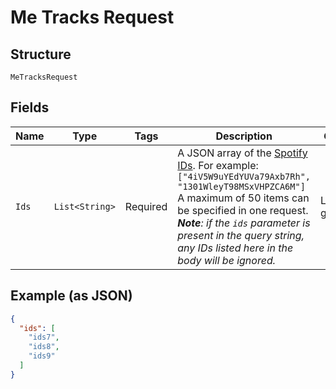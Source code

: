 
# Me Tracks Request

## Structure

`MeTracksRequest`

## Fields

| Name | Type | Tags | Description | Getter | Setter |
|  --- | --- | --- | --- | --- | --- |
| `Ids` | `List<String>` | Required | A JSON array of the [Spotify IDs](/documentation/web-api/concepts/spotify-uris-ids). For example: `["4iV5W9uYEdYUVa79Axb7Rh", "1301WleyT98MSxVHPZCA6M"]`<br/>A maximum of 50 items can be specified in one request. _**Note**: if the `ids` parameter is present in the query string, any IDs listed here in the body will be ignored._ | List<String> getIds() | setIds(List<String> ids) |

## Example (as JSON)

```json
{
  "ids": [
    "ids7",
    "ids8",
    "ids9"
  ]
}
```

